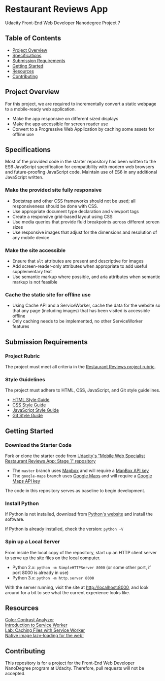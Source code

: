 # Restaurant Reviews App

Udacity Front-End Web Developer Nanodegree Project 7

## Table of Contents <!-- omit in toc -->

- [Project Overview](#Project-Overview)
- [Specifications](#Specifications)
- [Submission Requirements](#Submission-Requirements)
- [Getting Started](#Getting-Started)
- [Resources](#Resources)
- [Contributing](#Contributing)

## Project Overview

For this project, we are required to incrementally convert a static webpage to a mobile-ready web application.

- Make the app responsive on different sized displays
- Make the app accessible for screen reader use
- Convert to a Progressive Web Application by caching some assets for offline use

## Specifications

Most of the provided code in the starter repository has been written to the ES6 JavaScript specification for compatibility with modern web browsers and future-proofing JavaScript code. Maintain use of ES6 in any additional JavaScript written.

### Make the provided site fully responsive <!-- omit in toc -->

- Bootstrap and other CSS frameworks should not be used; all responsiveness should be done with CSS.
- Use appropriate document type declaration and viewport tags
- Create a responsive grid-based layout using CSS
- Use media queries that provide fluid breakpoints across different screen sizes
- Use responsive images that adjust for the dimensions and resolution of any mobile device

### Make the site accessible <!-- omit in toc -->

- Ensure that `alt` attributes are present and descriptive for images
- Add screen-reader-only attributes when appropriate to add useful supplementary text
- Use semantic markup where possible, and aria attributes when semantic markup is not feasible

### Cache the static site for offline use <!-- omit in toc -->

- Using Cache API and a ServiceWorker, cache the data for the website so that any page (including images) that has been visited is accessible offline
- Only caching needs to be implemented, no other ServiceWorker features

## Submission Requirements

### Project Rubric <!-- omit in toc -->

The project must meet all criteria in the [Restaurant Reviews project rubric](https://review.udacity.com/#!/rubrics/1090/view).

### Style Guidelines <!-- omit in toc -->

The project must adhere to HTML, CSS, JavaScript, and Git style guidelines.

- [HTML Style Guide](http://udacity.github.io/frontend-nanodegree-styleguide/index.html)
- [CSS Style Guide](http://udacity.github.io/frontend-nanodegree-styleguide/css.html)
- [JavaScript Style Guide](http://udacity.github.io/frontend-nanodegree-styleguide/javascript.html)
- [Git Style Guide](https://udacity.github.io/git-styleguide/)

## Getting Started

### Download the Starter Code <!-- omit in toc -->

Fork or clone the starter code from [Udacity's "Mobile Web Specialist Restaurant Reviews App: Stage 1" repository](https://github.com/udacity/mws-restaurant-stage-1)

- The `master` branch uses [Mapbox](https://www.mapbox.com/) and will require a [MapBox API key](https://www.mapbox.com/install/)
- The `google-maps` branch uses [Google Maps](https://maps.google.com/) and will require a [Google Maps API key](https://developers.google.com/maps/documentation/javascript/get-api-key)

The code in this repository serves as baseline to begin development.

### Install Python <!-- omit in toc -->

If Python is not installed, download from [Python's website](https://www.python.org/) and install the software.

If Python is already installed, check the version: `python -V`

### Spin up a Local Server <!-- omit in toc -->

From inside the local copy of the repository, start up an HTTP client server to serve up the site files on the local computer.

- Python 2.x: `python -m SimpleHTTPServer 8000` (or some other port, if port 8000 is already in use)
- Python 3.x: `python -m http.server 8000`

With the server running, visit the site at <http://localhost:8000>, and look around for a bit to see what the current experience looks like.

## Resources

[Color Contrast Analyzer](https://dequeuniversity.com/rules/axe/3.2/color-contrast)  
[Introduction to Service Worker](https://developers.google.com/web/ilt/pwa/introduction-to-service-worker)  
[Lab: Caching Files with Service Worker](https://developers.google.com/web/ilt/pwa/lab-caching-files-with-service-worker)  
[Native image lazy-loading for the web!](https://addyosmani.com/blog/lazy-loading/)

## Contributing

This repository is for a project for the Front-End Web Developer NanoDegree program at Udacity. Therefore, pull requests will not be accepted.
